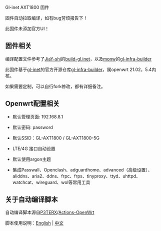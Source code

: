Gl-inet AXT1800 固件

固件自动拉取编译，如有bug劳烦报告下！

此固件未添加官方UI！

## 固件相关

编译配置文件参考了[JiaY-shi](https://github.com/JiaY-shi)的[build-gl.inet](https://github.com/JiaY-shi/build-gl.inet)，以及[monw](https://github.com/monw)的[gl-infra-builder](https://github.com/monw/gl-infra-builder)

此固件基于[gl-inet](https://github.com/gl-inet)的官方开源仓库[gl-infra-builder](https://github.com/gl-inet/gl-infra-builder)，属openwrt 21.02，5.4内核。

如果需要定制，可以自行fork修改，都有详细备注。

## Openwrt配置相关

- 默认管理页面: 192.168.8.1

- 默认密码: password

- 默认SSID：GL-AXT1800 / GL-AXT1800-5G

- LTE/4G 接口自动设置

- 默认使用argon主题

- 集成Passwall、Openclash、adguardhome、advanced（高级设置）、aliddns、aria2、ddns、frpc、frps、tinyproxy、ttyd、uhttpd、watchcat、wireguard、wol等常用工具

## 关于自动编译脚本

自动编译脚本源自[P3TERX](https://github.com/P3TERX)/[Actions-OpenWrt](https://github.com/P3TERX/Actions-OpenWrt)

脚本使用说明：[English](https://github.com/P3TERX/Actions-OpenWrt) | [中文](https://p3terx.com/archives/build-openwrt-with-github-actions.html)

